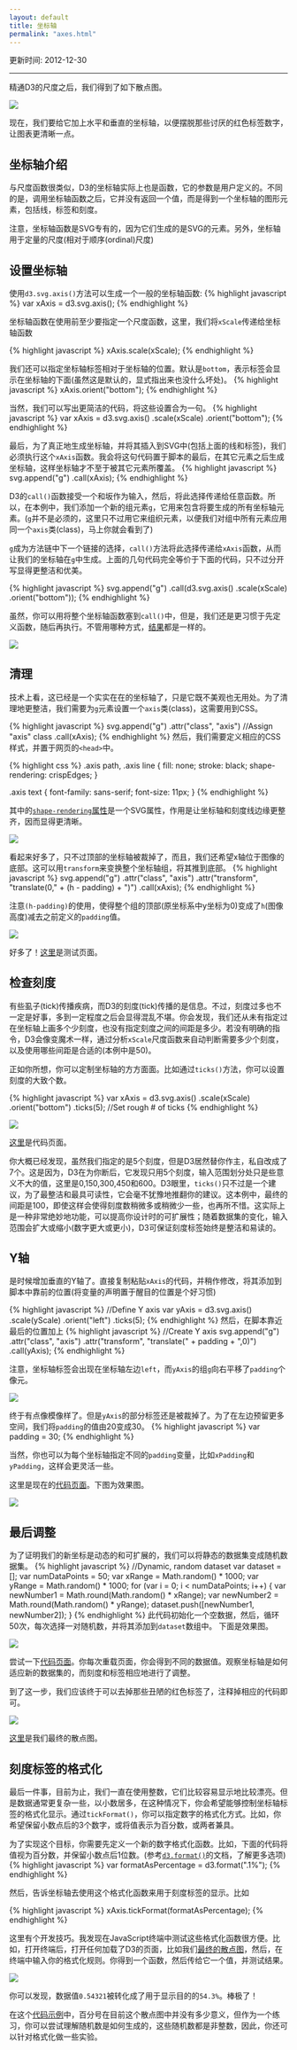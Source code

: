 ```yaml
---
layout: default
title: 坐标轴
permalink: "axes.html"
---
```


更新时间: 2012-12-30

---


精通D3的尺度之后，我们得到了如下散点图。

![](images/160-axes-1.png)

现在，我们要给它加上水平和垂直的坐标轴，以便摆脱那些讨厌的红色标签数字，让图表更清晰一点。

## 坐标轴介绍
与尺度函数很类似，D3的坐标轴实际上也是函数，它的参数是用户定义的。不同的是，调用坐标轴函数之后，它并没有返回一个值，而是得到一个坐标轴的图形元素，包括线，标签和刻度。

注意，坐标轴函数是SVG专有的，因为它们生成的是SVG的元素。另外，坐标轴用于定量的尺度(相对于顺序(ordinal)尺度)

## 设置坐标轴
使用`d3.svg.axis()`方法可以生成一个一般的坐标轴函数:
{% highlight javascript %}
var xAxis = d3.svg.axis();
{% endhighlight %}

坐标轴函数在使用前至少要指定一个尺度函数，这里，我们将`xScale`传递给坐标轴函数

{% highlight javascript %}
xAxis.scale(xScale);
{% endhighlight %}

我们还可以指定坐标轴标签相对于坐标轴的位置。默认是`bottom`，表示标签会显示在坐标轴的下面(虽然这是默认的，显式指出来也没什么坏处)。
{% highlight javascript %}
xAxis.orient("bottom");
{% endhighlight %}

当然，我们可以写出更简洁的代码，将这些设置合为一句。
{% highlight javascript %}
var xAxis = d3.svg.axis()
                  .scale(xScale)
                  .orient("bottom");
{% endhighlight %}

最后，为了真正地生成坐标轴，并将其插入到SVG中(包括上面的线和标签)，我们必须执行这个`xAxis`函数。我会将这句代码置于脚本的最后，在其它元素之后生成坐标轴，这样坐标轴才不至于被其它元素所覆盖。
{% highlight javascript %}
svg.append("g")
    .call(xAxis);
{% endhighlight %}

D3的`call()`函数接受一个和坂作为输入，然后，将此选择传递给任意函数。所以，在本例中，我们添加一个新的组元素`g`，它用来包含将要生成的所有坐标轴元素。(`g`并不是必须的，这里只不过用它来组织元素，以便我们对组中所有元素应用同一个`axis`类(class)，马上你就会看到了)

`g`成为方法链中下一个链接的选择，`call()`方法将此选择传递给`xAxis`函数，从而让我们的坐标轴在`g`中生成。上面的几句代码完全等价于下面的代码，只不过分开写显得更整洁和优美。

{% highlight javascript %}
svg.append("g")
    .call(d3.svg.axis()
				.scale(xScale)
                .orient("bottom"));
{% endhighlight %}

虽然，你可以用将整个坐标轴函数塞到`call()`中，但是，我们还是更习惯于先定义函数，随后再执行。不管用哪种方式，[结果](htmls/160-axes-1.html)都是一样的。

![](images/160-axes-2.png)

## 清理
技术上看，这已经是一个实实在在的坐标轴了，只是它既不美观也无用处。为了清理地更整洁，我们需要为`g`元素设置一个`axis`类(class)，这需要用到CSS。

{% highlight javascript %}
svg.append("g")
    .attr("class", "axis")  //Assign "axis" class
    .call(xAxis);
{% endhighlight %}
然后，我们需要定义相应的CSS样式，并置于网页的`<head>`中。

{% highlight css %}
.axis path,
.axis line {
    fill: none;
    stroke: black;
    shape-rendering: crispEdges;
}

.axis text {
    font-family: sans-serif;
    font-size: 11px;
}
{% endhighlight %}

其中的[`shape-rendering`属性](https://developer.mozilla.org/en/SVG/Attribute/shape-rendering)是一个SVG属性，作用是让坐标轴和刻度线边缘更整齐，因而显得更清晰。

![](images/160-axes-3.png)

看起来好多了，只不过顶部的坐标轴被裁掉了，而且，我们还希望x轴位于图像的底部。这可以用`transform`来变换整个坐标轴组，将其推到底部。
{% highlight javascript %}
svg.append("g")
    .attr("class", "axis")
    .attr("transform", "translate(0," + (h - padding) + ")")
    .call(xAxis);
{% endhighlight %}

注意`(h-padding)`的使用，使得整个组的顶部(原坐标系中y坐标为0)变成了`h`(图像高度)减去之前定义的`padding`值。

![](images/160-axes-4.png)


好多了！[这里](htmls/160-axes-2.html)是测试页面。

## 检查刻度

有些虱子(tick)传播疾病，而D3的刻度(tick)传播的是信息。不过，刻度过多也不一定是好事，多到一定程度之后会显得混乱不堪。你会发现，我们还从未有指定过在坐标轴上画多个少刻度，也没有指定刻度之间的间距是多少。若没有明确的指令，D3会像变魔术一样，通过分析`xScale`尺度函数来自动判断需要多少个刻度，以及使用哪些间距是合适的(本例中是50)。

正如你所想，你可以定制坐标轴的方方面面。比如通过`ticks()`方法，你可以设置刻度的大致个数。

{% highlight javascript %}
var xAxis = d3.svg.axis()
                  .scale(xScale)
                  .orient("bottom")
                  .ticks(5);  //Set rough # of ticks
{% endhighlight %}

![](images/160-axes-5.png)

[这里](htmls/160-axes-3.html)是代码页面。

你大概已经发现，虽然我们指定的是5个刻度，但是D3居然替你作主，私自改成了7个。这是因为，D3在为你断后，它发现只用5个刻度，输入范围划分处只是些意义不大的值，这里是0,150,300,450和600。D3眼里，`ticks()`只不过是一个建议，为了最整洁和最具可读性，它会毫不犹豫地推翻你的建议。这本例中，最终的间距是100，即使这样会使得刻度数稍微多或稍微少一些，也再所不惜。这实际上是一种非常绝妙地功能，可以提高你设计时的可扩展性；随着数据集的变化，输入范围会扩大或缩小(数字更大或更小)，D3可保证刻度标签始终是整洁和易读的。

## Y轴
是时候增加垂直的Y轴了。直接复制粘贴`xAxis`的代码，并稍作修改，将其添加到脚本中靠前的位置(将变量的声明置于醒目的位置是个好习惯)

{% highlight javascript %}
//Define Y axis
var yAxis = d3.svg.axis()
                  .scale(yScale)
                  .orient("left")
                  .ticks(5);
{% endhighlight %}
然后，在脚本靠近最后的位置加上
{% highlight javascript %}
//Create Y axis
svg.append("g")
    .attr("class", "axis")
    .attr("transform", "translate(" + padding + ",0)")
    .call(yAxis);
{% endhighlight %}

注意，坐标轴标签会出现在坐标轴左边`left`，而`yAxis`的组`g`向右平移了`padding`个像元。

![](images/160-axes-6.png)

终于有点像模像样了。但是`yAxis`的部分标签还是被裁掉了。为了在左边预留更多空间，我们将`padding`的值由20变成30。
{% highlight javascript %}
var padding = 30;
{% endhighlight %}

当然，你也可以为每个坐标轴指定不同的`padding`变量，比如`xPadding`和`yPadding`，这样会更灵活一些。

这里是现在的[代码页面](htmls/160-axes-4.html)。下图为效果图。

![](images/160-axes-7.png)

## 最后调整

为了证明我们的新坐标是动态的和可扩展的，我们可以将静态的数据集变成随机数据集。
{% highlight javascript %}
//Dynamic, random dataset
var dataset = [];
var numDataPoints = 50;
var xRange = Math.random() * 1000;
var yRange = Math.random() * 1000;
for (var i = 0; i < numDataPoints; i++) {
    var newNumber1 = Math.round(Math.random() * xRange);
    var newNumber2 = Math.round(Math.random() * yRange);
    dataset.push([newNumber1, newNumber2]);
}
{% endhighlight %}
此代码初始化一个空数据，然后，循环50次，每次选择一对随机数，并将其添加到`dataset`数组中。 下面是效果图。

![](images/160-axes-8.png)

尝试一下[代码页面](htmls/160-axes-5.html)。你每次重载页面，你会得到不同的数据值。观察坐标轴是如何适应新的数据集的，而刻度和标签相应地进行了调整。

到了这一步，我们应该终于可以去掉那些丑陋的红色标签了，注释掉相应的代码即可。

![](images/160-axes-9.png)

[这里](htmls/160-axes-6.html)是我们最终的散点图。

## 刻度标签的格式化
最后一件事，目前为止，我们一直在使用整数，它们比较容易显示地比较漂亮。但是数据通常更复杂一些，以小数居多，在这种情况下，你会希望能够控制坐标轴标签的格式化显示。通过`tickFormat()`，你可以指定数字的格式化方式。比如，你希望保留小数点后的3个数字，或将值表示为百分数，或两者兼具。

为了实现这个目标，你需要先定义一个新的数字格式化函数。比如，下面的代码将值视为百分数，并保留小数点后1位数。(参考[`d3.format()`](https://github.com/mbostock/d3/wiki/Formatting#wiki-d3_format)的文档，了解更多选项)
{% highlight javascript %}
var formatAsPercentage = d3.format(".1%");
{% endhighlight %}

然后，告诉坐标轴去使用这个格式化函数来用于刻度标签的显示。比如

{% highlight javascript %}
xAxis.tickFormat(formatAsPercentage);
{% endhighlight %}

这里有个开发技巧。我发现在JavaScript终端中测试这些格式化函数很方便。比如，打开终端后，打开任何加载了D3的页面，比如我们[最终的散点图](htmls/160-axes-6.html)，然后，在终端中输入你的格式化规则。你得到一个函数，然后传给它一个值，并测试结果。

![](images/160-axes-10.png)

你可以发现，数据值`0.54321`被转化成了用于显示目的的`54.3%`。棒极了！

在这个[代码示例](htmls/160-axes-7.html)中，百分号在目前这个散点图中并没有多少意义，但作为一个练习，你可以尝试理解随机数是如何生成的，这些随机数都是非整数，因此，你还可以针对格式化做一些实验。

